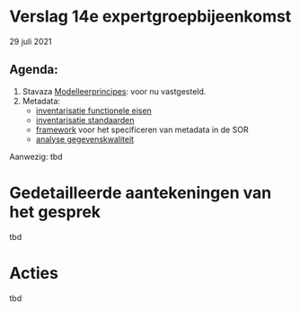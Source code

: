 # Verslag 14e expertgroepbijeenkomst
29 juli 2021

## Agenda: 
1. Stavaza [Modelleerprincipes](https://geonovum.github.io/disgeo-imsor/modelleerprincipes/): voor nu vastgesteld.
2. Metadata: 
	- [inventarisatie functionele eisen](https://github.com/Geonovum/disgeo-imsor/blob/master/issues/60-metadata/inventarisatie_metadata_sor.xlsx)
	- [inventarisatie standaarden](https://github.com/Geonovum/disgeo-imsor/blob/master/issues/60-metadata/metadata-standaarden.md)
	- [framework](https://github.com/Geonovum/disgeo-imsor/blob/master/issues/60-metadata/metadata-framework.md) voor het specificeren van metadata in de SOR
	- [analyse gegevenskwaliteit](https://github.com/Geonovum/disgeo-imsor/blob/master/issues/60-metadata/datakwaliteit-nora-iso19157.md)

Aanwezig: tbd
<!-- afwezig: Paul, Lennart, Jantien -->

# Gedetailleerde aantekeningen van het gesprek
tbd

# Acties
tbd